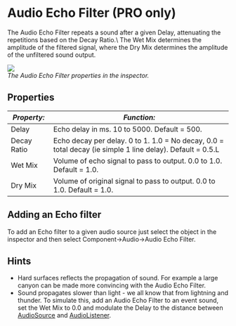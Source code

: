 Audio Echo Filter (PRO only)
============================


The <span class=keyword>Audio Echo Filter</span> repeats a sound after a given <span class=component>Delay</span>, attenuating the repetitions based on the <span class=component>Decay Ratio</span>.\\
The <span class=component>Wet Mix</span> determines the amplitude of the filtered signal, where the <span class=component>Dry Mix</span> determines the amplitude of the unfiltered sound output.

![](http://docwiki.hq.unity3d.com/uploads/Main/AudioEchoFilter.png)  
_The <span class=keyword>Audio Echo Filter</span> properties in the inspector._


Properties
----------



|**_Property:_** |**_Function:_** |
|--|--|
|<span class=component>Delay</span> |Echo delay in ms. 10 to 5000. Default = 500.|
|<span class=component>Decay Ratio</span> |Echo decay per delay. 0 to 1. 1.0 = No decay, 0.0 = total decay (ie simple 1 line delay). Default = 0.5.L|
|<span class=component>Wet Mix</span> |Volume of echo signal to pass to output. 0.0 to 1.0. Default = 1.0.|
|<span class=component>Dry Mix</span> |Volume of original signal to pass to output. 0.0 to 1.0. Default = 1.0.|



Adding an Echo filter
---------------------

To add an Echo filter to a given audio source just select the object in the inspector and then select <span class=component>Component->Audio->Audio Echo Filter</span>.

Hints
-----

* Hard surfaces reflects the propagation of sound. For example a large canyon can be made more convincing with the <span class=keyword>Audio Echo Filter</span>.
* Sound propagates slower than light - we all know that from lightning and thunder. To simulate this, add an <span class=keyword>Audio Echo Filter</span> to an event sound, set the <span class=component>Wet Mix</span> to 0.0 and modulate the <span class=component>Delay</span> to the distance between [AudioSource](class-audiosource.html) and [AudioListener](class-audiolistener.html).

